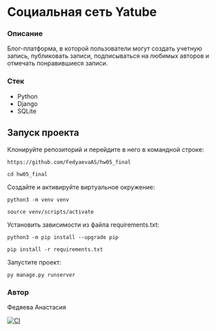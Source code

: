 # Социальная сеть Yatube
### Описание
Блог-платформа, в которой пользователи могут создать учетную запись, публиковать записи, подписываться на любимых авторов и отмечать понравившиеся записи.

### Стек
- Python
- Django
- SQLite

## Запуск проекта

Клонируйте репозиторий и перейдите в него в командной строке:
```
https://github.com/FedyaevaAS/hw05_final
```
```
cd hw05_final
```
Создайте и активируйте виртуальное окружение:
```
python3 -m venv venv
```
```
source venv/scripts/activate
```
Установить зависимости из файла requirements.txt:
```
python3 -m pip install --upgrade pip
```
```
pip install -r requirements.txt
```
Запустите проект:
```
py manage.py runserver
```

### Автор
Федяева Анастасия

[![CI](https://github.com/yandex-praktikum/hw05_final/actions/workflows/python-app.yml/badge.svg?branch=master)](https://github.com/yandex-praktikum/hw05_final/actions/workflows/python-app.yml)
